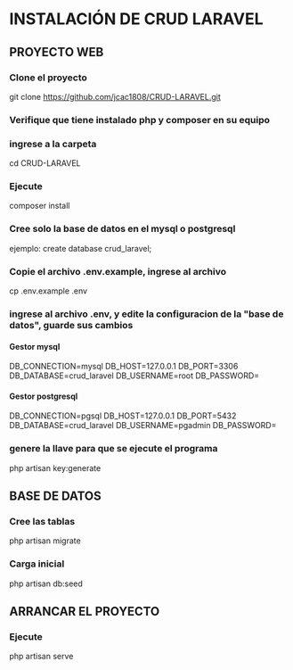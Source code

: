 # INSTALACIÓN DE CRUD LARAVEL

## PROYECTO WEB
### Clone el proyecto
git clone https://github.com/jcac1808/CRUD-LARAVEL.git

### Verifique que tiene instalado php y composer en su equipo

### ingrese a la carpeta
cd CRUD-LARAVEL

### Ejecute
composer install

### Cree solo la base de datos en el mysql o postgresql
ejemplo: create database crud_laravel;

### Copie el archivo .env.example, ingrese al archivo
cp .env.example .env

### ingrese al archivo .env, y edite la configuracion de la "base de datos", guarde sus cambios

#### Gestor mysql
DB_CONNECTION=mysql
DB_HOST=127.0.0.1
DB_PORT=3306
DB_DATABASE=crud_laravel
DB_USERNAME=root
DB_PASSWORD=

#### Gestor postgresql
DB_CONNECTION=pgsql
DB_HOST=127.0.0.1
DB_PORT=5432
DB_DATABASE=crud_laravel
DB_USERNAME=pgadmin
DB_PASSWORD=

### genere la llave para que se ejecute el programa
php artisan key:generate


## BASE DE DATOS
### Cree las tablas
php artisan migrate

### Carga inicial 
php artisan db:seed

## ARRANCAR EL PROYECTO
### Ejecute 
php artisan serve
